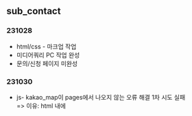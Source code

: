 ## sub_contact

### 231028

- html/css - 마크업 작업
- 미디어쿼리 PC 작업 완성
- 문의/신청 페이지 미완성

### 231030

- js- kakao_map이 pages에서 나오지 않는 오류 해결 1차 시도 실패  
   => 이유: html 내에 <script scr="">에 https 누락되어 추가했지만 달라지지 않음
- html - 문의/신청 페이지 마크업 작업

### 231031

- css - '프로젝트 문의하기' 부분 style 작업

### 231101

- css - '브로슈어 신청하기' 부분 style 작업
- css - 문의/신청 페이지에 공통으로 들어가는 개인정보동의 checkbox 커스텀 작업
- 문의/신청 페이지 미디어쿼리 PC 작업 1차

### 231102

- 미디어쿼리 PC 작업 2차
- js - header 메인 메뉴에 gsapPlugin_ScrollTrigger 적용해서 스크롤을 움직일 때 사라졌다가 다시 나타나는 효과 줌
- js - gsapPlugin_ScrollSmoder를 적용해서 스크롤을 움직일 때 각각의 콘텐츠들이 움직이는 효과를 주려고 했으나 실패

### 231103

- js - gsapPlugin_ScrollSmoder 적용 실패 해결  
   => 이유: 애니메이션을 적용시킬 선택자명이 틀려서
- js 1차 - .addEventListener로 '프로젝트 문의하기'를 누르면 문의할 수 있는 toggle창을 구현했지만 닫았을 때 일부가 보이면서 실패  
   => 이유: overflow 속성를 이용해야하는 방법이었지만 그 부분에 margin이 아닌 padding을 사용했기 때문
- css - '프로젝트 문의하기'부분의 toggle 완벽한 구현을 위해 기존 마크업 작업을 일부 수정
  => form 전체에 주었던 padding을 각각의 부분에 margin으로 수정
- js 2차 - css를 수정함으로써 toggle창 완성
- js - .addEventListener로 '브로슈어 신청하기'를 누르면 모달창을 띄우려 했지만 모달창이 눌렀을 때 나오는 것이 아니라 페이지를 들어갔는 때부터 이미 떠있는 형식으로 구현

### 231104

- js - '브로슈어 신청하기'를 누르면 모달창 띄우기 실패 해결  
   => 이유: '복합 선택자'에 display: none;을 주고 .add와 .remove로 열고 닫으려니까 상황에 맞지 않는 형식으로 구현돼서 '복합 선택자'가 아닌 '기존 선택자'에 display: none;을 주고 js에서 .style.diplay로 여는 버튼에 block, 닫는 버튼에 none 속성을 주어서 해결
- js - '프로젝트 문의하기' toggle창 내에 프로젝트 유형을 누르면 선택된 유형의 테두리와 글자 색상이 바뀌도록 함
- css - 페이지 메인 제목 뒤에 gsapPlugin 중에 MotionPath를 적용 시킬 svg 이미지 넣고 위치와 크기를 조절하려는데 콘덴츠가 자꾸 사라졌지만 결국 해결  
   => 이유: 부모요소에 있던 overflow 때문 그래서 margin 대신 padding으로 여백 조절
- js - map 좌표 이미지 변경을 시도 했지만 실패

### 231104

- html - 헤더 사이드 메뉴에 side_nav 페이지 연결
- css - 일부 수정
- js - map 좌표 이미지 변경을 시도 했지만 실패 해결  
   => 이유: 좌표 이미지를 변경하려고 넣었던 이미지 url 주소가 틀렸기 때문

### 231105

- css - 헤더 사이드 메뉴에 side_nav 페이지 수정
- css - 콘텐츠 텍스트 줄바꿈 수정

### 231106

- css - '프로젝트 문의하기' toggle창이 모바일 버전에서 내용이 살짝 사라지는 현상 해결  
   => 이유: toggle을 감싸고 있던 부모 요소의 height 값 px로 지정되어 있었기 때문 100%로 바꾸니 해결
- js - kakao*map이 pages에서 나오지 않는 오류 해결  
   => 이유: KakaoDevelopers*앱 설정 중 플랫폼에서 사이트 도메인 추가를 하지 않아서
- js - '프로젝트 문의하기' toggle창이 순차적으로 동작하게 함  
   => 유형 선택 후 -> 프로젝트 관련 작성할 수 있게 하고 작성을 완료하면 -> 클라이언트의 정보를 입력하는 순서
- js - title bg_img motionPath 시도 실패

### 231109

- html/css - header 부분에 메뉴 아이콘이 작동하는 html 구조와 css로 변경
- js - header toggl창 추가

